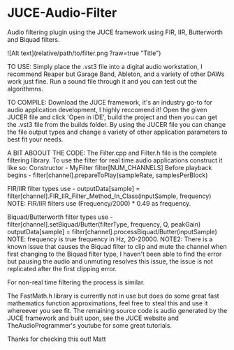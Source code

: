 # JUCE-Audio-Filter
Audio filtering plugin using the JUCE framework using FIR, IIR, Butterworth and Biquad filters.

![Alt text](relative/path/to/filter.png ?raw=true "Title")

TO USE:
Simply place the .vst3 file into a digital audio workstation, I recommend Reaper but Garage Band, Ableton, and a variety of other DAWs work just fine.
Run a sound file through it and you can test out the algorithmns. 

TO COMPILE:
Download the JUCE framework, it's an industry go-to for audio application development, I highly reccomend it!
Open the given JUCER file and click 'Open in IDE', build the project and then you can get the .vst3 file from the builds folder. 
By using the JUCER file you can change the file output types and change a variety of other application parameters to best fit your needs.

A BIT ABOOUT THE CODE:
The Filter.cpp and Filter.h file is the complete filtering library. To use the filter for real time audio applications construct it like so:
Constructor - MyFilter filter[NUM_CHANNELS]
Before playback begins - filter[channel].prepareToPlay(sampleRate, samplesPerBlock)

FIR/IIR filter types use - outputData[sample] = filter[channel].FIR_IIR_Filter_Method_In_Class(inputSample, frequency)
NOTE: FIR/IIR filters use (Frequency/2000) * 0.49 as frequency.

Biquad/Butterworth filter types use - filter[channel].setBiquad/Butter(filterType, frequency, Q, peakGain)
outputData[sample] = filter[channel].processBiquad/Butter(inputSample)
NOTE: frequency is true frequency in Hz, 20-20000. 
NOTE2: There is a known issue that causes the Biquad filter to clip and mute the channel when first changing to the Biquad filter type, I haven't been able to find the error but pausing the audio and unmuting resolves this issue, the issue is not replicated after the first clipping error.

For non-real time filtering the process is similar.

The FastMath.h library is currently not in use but does do some great fast mathematics function approximations, feel free to steal this and use it whereever you see fit.
The remaining source code is audio generated by the JUCE framework and built upon, see the JUCE website and TheAudioProgrammer's youtube for some great tutorials.

Thanks for checking this out! 
Matt
